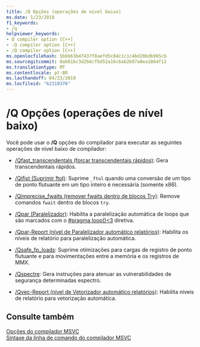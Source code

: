 ```yaml
---
title: /Q Opções (operações de nível baixo)
ms.date: 1/23/2018
f1_keywords:
- /q
helpviewer_keywords:
- Q compiler option [C++]
- -Q compiler option [C++]
- /Q compiler option [C++]
ms.openlocfilehash: 5bbb63b4f437f8aefd5c84c1c1c4bd20bdb965cb
ms.sourcegitcommit: 0ab61bc3d2b6cfbd52a16c6ab2b97a8ea1864f12
ms.translationtype: MT
ms.contentlocale: pt-BR
ms.lasthandoff: 04/23/2019
ms.locfileid: "62319376"
---
```

# <a name="q-options-low-level-operations"></a>/Q Opções (operações de nível baixo)

Você pode usar o **/Q** opções do compilador para executar as seguintes operações de nível baixo de compilador:

- [/Qfast_transcendentals (forçar transcendentais rápidos)](qfast-transcendentals-force-fast-transcendentals.md): Gera transcendentais rápidos.

- [/Qifist (Suprimir ftol)](qifist-suppress-ftol.md): Suprime `_ftol` quando uma conversão de um tipo de ponto flutuante em um tipo inteiro é necessária (somente x86).

- [/Qimprecise_fwaits (remover fwaits dentro de blocos Try)](qimprecise-fwaits-remove-fwaits-inside-try-blocks.md): Remove comandos `fwait` dentro de blocos `try`.

- [/Qpar (Paralelizador)](qpar-auto-parallelizer.md): Habilita a paralelização automática de loops que são marcados com o [#pragma loop()&lt;3](../../preprocessor/loop.md) diretiva.

- [/Qpar-Report (nível de Paralelizador automático relatórios)](qpar-report-auto-parallelizer-reporting-level.md): Habilita os níveis de relatório para paralelização automática.

- [/Qsafe_fp_loads](qsafe-fp-loads.md): Suprime otimizações para cargas de registro de ponto flutuante e para movimentações entre a memória e os registros de MMX.

- [/Qspectre](qspectre.md): Gera instruções para atenuar as vulnerabilidades de segurança determinadas espectro.

- [/Qvec-Report (nível de Vetorizador automático relatórios)](qvec-report-auto-vectorizer-reporting-level.md): Habilita níveis de relatório para vetorização automática.

## <a name="see-also"></a>Consulte também

[Opções do compilador MSVC](compiler-options.md)<br/>
[Sintaxe da linha de comando do compilador MSVC](compiler-command-line-syntax.md)
